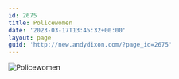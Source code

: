 ```yaml
---
id: 2675
title: Policewomen
date: '2023-03-17T13:45:32+00:00'
layout: page
guid: 'http://new.andydixon.com/?page_id=2675'
---
```


![Policewomen](https://i0.wp.com/assets.g8x2.ldn.idrivee2-23.com/posters/Policewomen%2001.jpg?w=1200&ssl=1 "Policewomen")